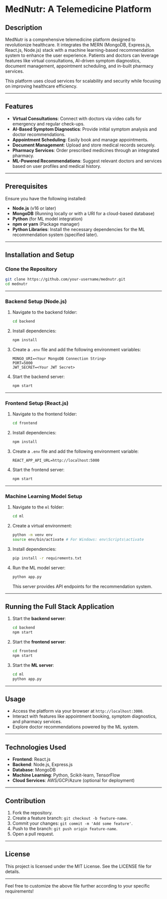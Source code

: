 # MedNutr: A Telemedicine Platform

## Description

MedNutr is a comprehensive telemedicine platform designed to revolutionize healthcare. It integrates the MERN (MongoDB, Express.js, React.js, Node.js) stack with a machine learning-based recommendation system to enhance the user experience. Patients and doctors can leverage features like virtual consultations, AI-driven symptom diagnostics, document management, appointment scheduling, and in-built pharmacy services. 

This platform uses cloud services for scalability and security while focusing on improving healthcare efficiency.

---

## Features

- **Virtual Consultations**: Connect with doctors via video calls for emergency and regular check-ups.
- **AI-Based Symptom Diagnostics**: Provide initial symptom analysis and doctor recommendations.
- **Appointment Scheduling**: Easily book and manage appointments.
- **Document Management**: Upload and store medical records securely.
- **Pharmacy Services**: Order prescribed medicines through an integrated pharmacy.
- **ML-Powered Recommendations**: Suggest relevant doctors and services based on user profiles and medical history.

---

## Prerequisites

Ensure you have the following installed:

- **Node.js** (v16 or later)
- **MongoDB** (Running locally or with a URI for a cloud-based database)
- **Python** (for ML model integration)
- **npm or yarn** (Package manager)
- **Python Libraries**: Install the necessary dependencies for the ML recommendation system (specified later).

---

## Installation and Setup

### Clone the Repository

```bash
git clone https://github.com/your-username/mednutr.git
cd mednutr
```

---

### Backend Setup (Node.js)

1. Navigate to the backend folder:
   ```bash
   cd backend
   ```

2. Install dependencies:
   ```bash
   npm install
   ```

3. Create a `.env` file and add the following environment variables:
   ```env
   MONGO_URI=<Your MongoDB Connection String>
   PORT=5000
   JWT_SECRET=<Your JWT Secret>
   ```

4. Start the backend server:
   ```bash
   npm start
   ```

---

### Frontend Setup (React.js)

1. Navigate to the frontend folder:
   ```bash
   cd frontend
   ```

2. Install dependencies:
   ```bash
   npm install
   ```

3. Create a `.env` file and add the following environment variable:
   ```env
   REACT_APP_API_URL=http://localhost:5000
   ```

4. Start the frontend server:
   ```bash
   npm start
   ```

---

### Machine Learning Model Setup

1. Navigate to the `ml` folder:
   ```bash
   cd ml
   ```

2. Create a virtual environment:
   ```bash
   python -m venv env
   source env/bin/activate # For Windows: env\Scripts\activate
   ```

3. Install dependencies:
   ```bash
   pip install -r requirements.txt
   ```

4. Run the ML model server:
   ```bash
   python app.py
   ```

   This server provides API endpoints for the recommendation system.

---

## Running the Full Stack Application

1. Start the **backend server**:
   ```bash
   cd backend
   npm start
   ```

2. Start the **frontend server**:
   ```bash
   cd frontend
   npm start
   ```

3. Start the **ML server**:
   ```bash
   cd ml
   python app.py
   ```

---

## Usage

- Access the platform via your browser at `http://localhost:3000`.
- Interact with features like appointment booking, symptom diagnostics, and pharmacy services.
- Explore doctor recommendations powered by the ML system.

---

## Technologies Used

- **Frontend**: React.js
- **Backend**: Node.js, Express.js
- **Database**: MongoDB
- **Machine Learning**: Python, Scikit-learn, TensorFlow
- **Cloud Services**: AWS/GCP/Azure (optional for deployment)

---

## Contribution

1. Fork the repository.
2. Create a feature branch: `git checkout -b feature-name`.
3. Commit your changes: `git commit -m 'Add some feature'`.
4. Push to the branch: `git push origin feature-name`.
5. Open a pull request.

---

## License

This project is licensed under the MIT License. See the LICENSE file for details.

---

Feel free to customize the above file further according to your specific requirements!
